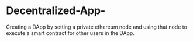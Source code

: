 # Decentralized-App-
Creating a DApp by setting a private ethereum node and using that node to execute a smart contract for other users in the DApp.
